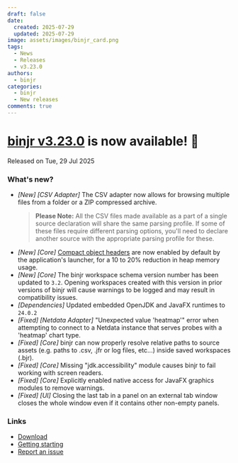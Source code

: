 ```yaml
---
draft: false
date:
  created: 2025-07-29
  updated: 2025-07-29
image: assets/images/binjr_card.png
tags:
  - News
  - Releases
  - v3.23.0
authors:
  - binjr
categories:
  - binjr
  - New releases
comments: true
---
```

# [binjr v3.23.0](https://github.com/binjr/binjr/releases/tag/v3.23.0) is now available! 🎉
Released on Tue, 29 Jul 2025
<!-- more -->

### What's new?
* _[New] [CSV Adapter]_ The CSV adapter now allows for browsing multiple files from a folder or a ZIP compressed archive.  
  > **Please Note:** All the CSV files made available as a part of a single source declaration will share the same parsing profile. If some of these files require different parsing options, you'll need to declare another source with the appropriate parsing profile for these.
* _[New] [Core]_ [Compact object headers]((https://openjdk.org/jeps/450)) are now enabled by default by the application's launcher, for a 10 to 20% reduction in heap memory usage.  
* _[New] [Core]_ The binjr workspace schema version number has been updated to `3.2`. Opening workspaces created with this version in prior versions of binjr will cause warnings to be logged and may result in compatibility issues.   
* _[Dependencies]_ Updated embedded OpenJDK and JavaFX runtimes to `24.0.2`
* _[Fixed] [Netdata Adapter]_ "Unexpected value 'heatmap'" error when attempting to connect to a Netdata instance that serves probes with a 'heatmap' chart type.  
* _[Fixed] [Core]_ binjr can now properly resolve relative paths to source assets (e.g. paths to .csv, .jfr or log files, etc...) inside saved workspaces (.bjr).
* _[Fixed] [Core]_ Missing "jdk.accessibility" module causes binjr to fail working with screen readers.
* _[Fixed] [Core]_ Explicitly enabled native access for JavaFX graphics modules to remove warnings.  
* _[Fixed] [UI]_ Closing the last tab in a panel on an external tab window closes the whole window even if it contains other non-empty panels.  

### Links
* [Download]( https://binjr.eu/download/latest_release/)
* [Getting starting](https://binjr.eu/documentation/getting-started/)
* [Report an issue](https://github.com/binjr/binjr/issues)